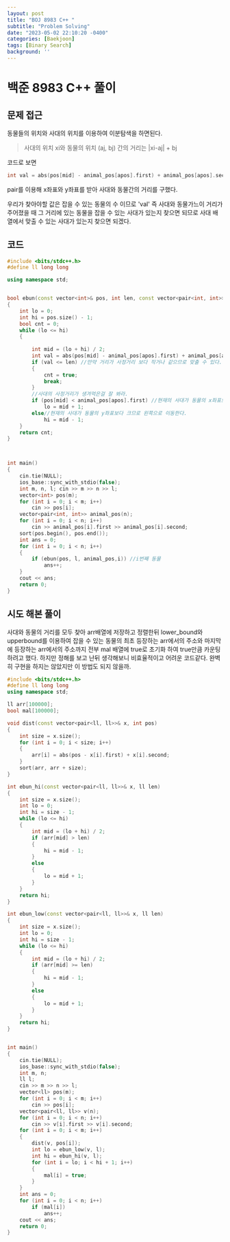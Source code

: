 ```yaml
---
layout: post
title: "BOJ 8983 C++ "
subtitle: "Problem Solving"
date: "2023-05-02 22:10:20 -0400"
categories: [Baekjoon]
tags: [Binary Search]
background: ''
---
```

# 백준 8983 C++ 풀이
## 문제 접근
동물들의 위치와 사대의 위치를 이용하여 이분탐색을 하면된다.  
>사대의 위치 xi와 동물의 위치 (aj, bj) 간의 거리는 |xi-aj| + bj
  
  코드로 보면   
```c++
int val = abs(pos[mid] - animal_pos[apos].first) + animal_pos[apos].second;
```
pair를 이용해 x좌표와 y좌표를 받아 사대와 동물간의 거리를 구했다.
  
  우리가 찾아야할 값은 잡을 수 있는 동물의 수 이므로 'val' 즉 사대와 동물가느이 거리가 주어졌을 때 그 거리에 있는 동물을 잡을 수 있는 사대가 있는지 찾으면 되므로 사대 배열에서 맞출 수 있는 사대가 있는지 찾으면 되겠다.

## 코드 
```c++
#include <bits/stdc++.h> 
#define ll long long

using namespace std;


bool ebun(const vector<int>& pos, int len, const vector<pair<int, int>> &animal_pos,int apos)
{
	int lo = 0;
	int hi = pos.size() - 1;
	bool cnt = 0;
	while (lo <= hi)
	{
		
		int mid = (lo + hi) / 2;
		int val = abs(pos[mid] - animal_pos[apos].first) + animal_pos[apos].second; //사대와 동물간의 거리.
		if (val <= len) //만약 거리가 사정거리 보다 작거나 같으므로 맞출 수 있다.
		{
			cnt = true;
			break;
		}
        //사대의 사정거리가 생겨먹은걸 잘 봐라.
		if (pos[mid] < animal_pos[apos].first) //현재의 사대가 동물의 x좌표보다 작으므로 오른쪽으로 이동한다
			lo = mid + 1;
		else//현재의 사대가 동물의 y좌표보다 크므로 왼쪽으로 이동한다.
			hi = mid - 1;
	}
	return cnt;
}



int main()
{
	cin.tie(NULL);
	ios_base::sync_with_stdio(false);
	int m, n, l; cin >> m >> n >> l;
	vector<int> pos(m);
	for (int i = 0; i < m; i++)
		cin >> pos[i];
	vector<pair<int, int>> animal_pos(n);
	for (int i = 0; i < n; i++)
		cin >> animal_pos[i].first >> animal_pos[i].second;
	sort(pos.begin(), pos.end());
	int ans = 0;
	for (int i = 0; i < n; i++)
	{
		if (ebun(pos, l, animal_pos,i)) //i번째 동물
			ans++;
	}
	cout << ans;
	return 0;
}
```

## 시도 해본 풀이

사대와 동물의 거리를 모두 찾아 arr배열에 저장하고 정렬한뒤 lower_bound와 upperbound를 이용하여 
잡을 수 있는 동물의 최초 등장하는 arr에서의 주소와 마지막에 등장하는 arr에서의 주소까지 전부 mal 배열에 true로 초기화 하여 true만큼 카운팅 하려고 했다.
하지만 정해를 보고 난뒤 생각해보니 비효율적이고 어려운 코드같다.
완벽히 구현을 하지는 않았지만 이 방법도 되지 않을까.

```c++
#include <bits/stdc++.h> 
#define ll long long
using namespace std;

ll arr[100000];
bool mal[100000];

void dist(const vector<pair<ll, ll>>& x, int pos)
{
    int size = x.size();
    for (int i = 0; i < size; i++)
    {
        arr[i] = abs(pos - x[i].first) + x[i].second;
    }
    sort(arr, arr + size);
}

int ebun_hi(const vector<pair<ll, ll>>& x, ll len)
{
    int size = x.size();
    int lo = 0;
    int hi = size - 1;
    while (lo <= hi)
    {
        int mid = (lo + hi) / 2;
        if (arr[mid] > len)
        {
            hi = mid - 1;
        }
        else
        {
            lo = mid + 1;
        }
    }
    return hi;
}

int ebun_low(const vector<pair<ll, ll>>& x, ll len)
{
    int size = x.size();
    int lo = 0;
    int hi = size - 1;
    while (lo <= hi)
    {
        int mid = (lo + hi) / 2;
        if (arr[mid] >= len)
        {
            hi = mid - 1;
        }
        else
        {
            lo = mid + 1;
        }
    }
    return hi;
}


int main()
{
    cin.tie(NULL);
    ios_base::sync_with_stdio(false);
    int m, n;
    ll l;
    cin >> m >> n >> l;
    vector<ll> pos(m);
    for (int i = 0; i < m; i++)
        cin >> pos[i];
    vector<pair<ll, ll>> v(n);
    for (int i = 0; i < n; i++)
        cin >> v[i].first >> v[i].second;
    for (int i = 0; i < m; i++)
    {
        dist(v, pos[i]);
        int lo = ebun_low(v, l);
        int hi = ebun_hi(v, l);
        for (int i = lo; i < hi + 1; i++)
        {
            mal[i] = true;
        }
    }
    int ans = 0;
    for (int i = 0; i < n; i++)
        if (mal[i])
            ans++;
    cout << ans;
    return 0;
}
```